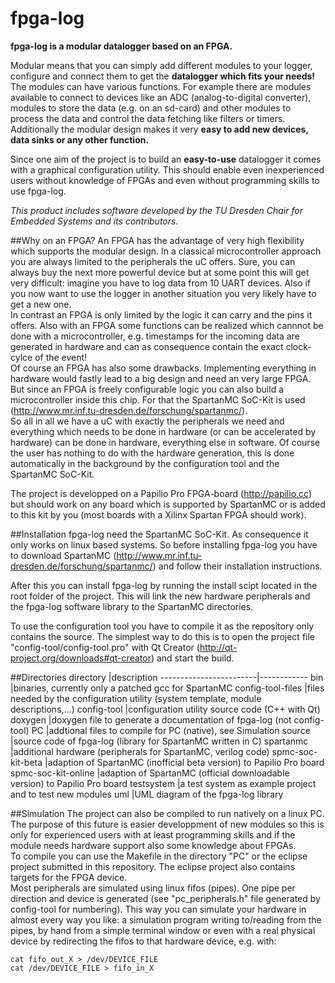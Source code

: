 fpga-log
========
**fpga-log is a modular datalogger based on an FPGA.**

Modular means that you can simply add different modules to your logger, configure and connect them to get the **datalogger which fits your needs!**  
The modules can have various functions. For example there are modules available to connect to devices like an ADC (analog-to-digital converter), modules to store the data (e.g. on an sd-card) and other modules to process the data and control the data fetching like filters or timers.  
Additionally the modular design makes it very **easy to add new devices, data sinks or any other function.**

Since one aim of the project is to build an **easy-to-use** datalogger it comes with a graphical configuration utility. This should enable even inexperienced users without knowledge of FPGAs and even without programming skills to use fpga-log.

*This product includes software developed by the TU Dresden Chair for Embedded Systems and its contributors.*

##Why on an FPGA?
An FPGA has the advantage of very high flexibility which supports the modular design. In a classical microcontroller approach you are always limited to the peripherals the uC offers. Sure, you can always buy the next more powerful device but at some point this will get very difficult: imagine you have to log data from 10 UART devices. Also if you now want to use the logger in another situation you very likely have to get a new one.  
In contrast an FPGA is only limited by the logic it can carry and the pins it offers. Also with an FPGA some functions can be realized which cannnot be done with a microcontroller, e.g. timestamps for the incoming data are generated in hardware and can as consequence contain the exact clock-cylce of the event!  
Of course an FPGA has also some drawbacks. Implementing everything in hardware would fastly lead to a big design and need an very large FPGA. But since an FPGA is freely configurable logic you can also build a microcontroller inside this chip. For that the SpartanMC SoC-Kit is used (http://www.mr.inf.tu-dresden.de/forschung/spartanmc/).  
So all in all we have a uC with exactly the peripherals we need and everything which needs to be done in hardware (or can be accelerated by hardware) can be done in hardware, everything else in software. Of course the user has nothing to do with the hardware generation, this is done automatically in the background by the configuration tool and the SpartanMC SoC-Kit.

The project is developped on a Papilio Pro FPGA-board (http://papilio.cc) but should work on any board which is supported by SpartanMC or is added to this kit by you (most boards with a Xilinx Spartan FPGA should work).

##Installation
fpga-log need the SpartanMC SoC-Kit. As consequence it only works on linux based systems. So before installing fpga-log you have to download SpartanMC (http://www.mr.inf.tu-dresden.de/forschung/spartanmc/) and follow their installation instructions.

After this you can install fpga-log by running the install scipt located in the root folder of the project. This will link the new hardware peripherals and the fpga-log software library to the SpartanMC directories.

To use the configuration tool you have to compile it as the repository only contains the source. The simplest way to do this is to open the project file "config-tool/config-tool.pro" with Qt Creator (http://qt-project.org/downloads#qt-creator) and start the build.

##Directories
directory		|description
------------------------|------------
bin			|binaries, currently only a patched gcc for SpartanMC
config-tool-files	|files needed by the configuration utility (system template, module descriptions,...)
config-tool		|configuration utility source code (C++ with Qt)
doxygen			|doxygen file to generate a documentation of fpga-log (not config-tool)
PC			|addtional files to compile for PC (native), see Simulation
source			|source code of fpga-log (library for SpartanMC written in C)
spartanmc		|additional hardware (peripherals for SpartanMC, verilog code)
spmc-soc-kit-beta	|adaption of SpartanMC (inofficial beta version) to Papilio Pro board 
spmc-soc-kit-online	|adaption of SpartanMC (official downloadable version) to Papilio Pro board
testsystem		|a test system as example project and to test new modules
uml			|UML diagram of the fpga-log library

##Simulation
The project can also be compiled to run natively on a linux PC. The purpose of this future is easier developpment of new modules so this is only for experienced users with at least programming skills and if the module needs hardware support also some knowledge about FPGAs.  
To compile you can use the Makefile in the directory "PC" or the eclipse project submitted in this repository. The eclipse project also contains targets for the FPGA device.  
Most peripherals are simulated using linux fifos (pipes). One pipe per direction and device is generated (see "pc_peripherals.h" file generated by config-tool for numbering). This way you can simulate your hardware in almost every way you like: a simulation program writing to/reading from the pipes, by hand from a simple terminal window or even with a real physical device by redirecting the fifos to that hardware device, e.g. with:  
```
cat fifo_out_X > /dev/DEVICE_FILE
cat /dev/DEVICE_FILE > fifo_in_X
```
